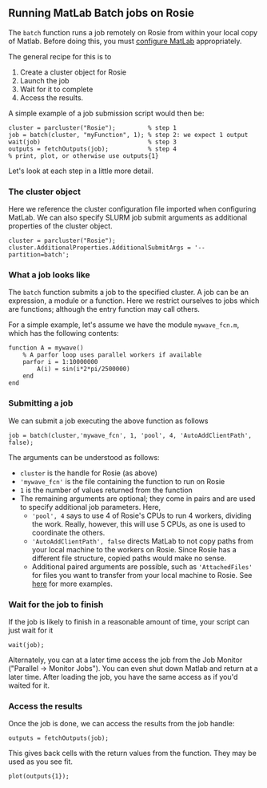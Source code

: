 ## Running MatLab Batch jobs on Rosie

The `batch` function runs a job
remotely on Rosie from within your local copy of Matlab.  Before doing this,
you must [configure MatLab](batch_config.md) appropriately.

The general recipe for this is to

1. Create a cluster object for Rosie
3. Launch the job
4. Wait for it to complete
5. Access the results.

A simple example of a job submission script would then be:

    cluster = parcluster("Rosie");         % step 1
    job = batch(cluster, "myFunction", 1); % step 2: we expect 1 output
    wait(job)                              % step 3
    outputs = fetchOutputs(job);           % step 4
    % print, plot, or otherwise use outputs{1}

Let's look at each step in a little more detail.

### The cluster object

Here we reference the cluster configuration file imported when
configuring MatLab.  We can also specify SLURM job submit arguments as
additional properties of the cluster object.

    cluster = parcluster("Rosie");
    cluster.AdditionalProperties.AdditionalSubmitArgs = '--partition=batch';

### What a job looks like

The `batch` function submits a job to the specified cluster.  A job
can be an expression, a module or a function.  Here we restrict
ourselves to jobs which are functions; although the entry function may
call others.

For a simple example, let's assume we have the module `mywave_fcn.m`,
which has the following contents:

    function A = mywave()
        % A parfor loop uses parallel workers if available
        parfor i = 1:10000000
            A(i) = sin(i*2*pi/2500000)
        end
    end

### Submitting a job

We can submit a job executing the above function as follows

    job = batch(cluster,'mywave_fcn', 1, 'pool', 4, 'AutoAddClientPath', false);

The arguments can be understood as follows:
- `cluster` is the handle for Rosie (as above)
- `'mywave_fcn'` is the file containing the function to run on Rosie
- `1` is the number of values returned from the function
- The remaining arguments are optional; they come in pairs and are
  used to specify additional job parameters.  Here,  
  - `'pool', 4` says to use 4 of Rosie's CPUs to run 4 workers,
    dividing the work.  Really, however, this will use 5 CPUs, as
    one is used to coordinate the others.
  - `'AutoAddClientPath', false` directs MatLab to not copy paths
    from your local machine to the workers on Rosie.  Since Rosie
    has a different file structure, copied paths would make no
    sense.    
  - Additional paired arguments are possible, such as
    `'AttachedFiles'` for files you want to transfer from your local
    machine to Rosie.  See
    [here](https://www.mathworks.com/help/parallel-computing/batch.html)
    for more examples.


### Wait for the job to finish

If the job is likely to finish in a reasonable amount of time, your
script can just wait for it

    wait(job);

Alternately, you can at a later time access the job from the Job
Monitor ("Parallel -> Monitor Jobs").  You can even shut down Matlab
and return at a later time.  After loading the job, you have the same
access as if you'd waited for it.

### Access the results

Once the job is done, we can access the results from the job handle:

    outputs = fetchOutputs(job);

This gives back cells with the return values from the function. They
may be used as you see fit.

    plot(outputs{1});

